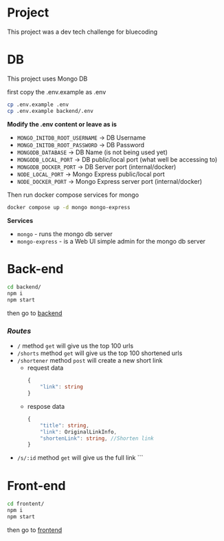 # Project
This project was a dev tech challenge for bluecoding


#  DB
This project uses Mongo DB

first copy the .env.example as .env
```bash
cp .env.example .env
cp .env.example backend/.env
```

**Modify the .env content or leave as is**

* `MONGO_INITDB_ROOT_USERNAME` -> DB Username
* `MONGO_INITDB_ROOT_PASSWORD` -> DB Password
* `MONGODB_DATABASE` -> DB Name (is not being used yet)
* `MONGODB_LOCAL_PORT` -> DB public/local port (what well be accessing to)
* `MONGODB_DOCKER_PORT` -> DB Server port (internal/docker)
* `NODE_LOCAL_PORT` -> Mongo Express public/local port
* `NODE_DOCKER_PORT` -> Mongo Express server port (internal/docker)



Then run docker compose services for mongo
```bash
docker compose up -d mongo mongo-express
```

**Services**
* `mongo` - runs the mongo db server
* `mongo-express` - is a Web UI simple admin for the mongo db server


# Back-end

```bash
cd backend/
npm i
npm start
```
then go to [backend](http://localhost:8080)

### *Routes*
- `/` method `get` will give us the top 100 urls
- `/shorts` method `get` will give us the top 100 shortened urls
- `/shortener` method `post` will create a new short link
    - request data 
        ```typescript
        {
            "link": string
        }
        ```
    - respose data
        ```typescript
        {
            "title": string,
            "link": OriginalLinkInfo,
            "shortenLink": string, //Shorten link
        }
- `/s/:id` method `get` will give us the full link
        ```


# Front-end

```bash
cd frontent/
npm i
npm start
```
then go to [frontend](http://localhost:3000)

